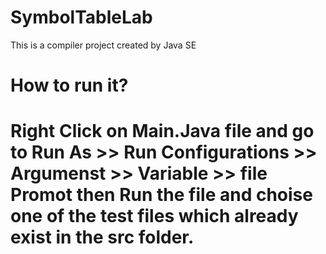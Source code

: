 # SymbolTableLab
This is a compiler project created by Java SE 

# How to run it? 
# Right Click on Main.Java file and go to Run As >> Run Configurations >> Argumenst >> Variable >> file Promot then Run the file and choise one of the test files which already exist in the src folder.
